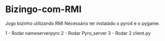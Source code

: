 # Bizingo-com-RMI
Jogo bizinho utilizando RMI
Necessário ter instalado o pyro4 e o pygame.

1 - Rodar nameserverpyro
2 - Rodar Pyro_server
3 - Rodar 2 client.py


